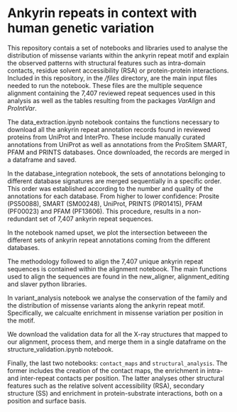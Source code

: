 # Ankyrin repeats in context with human genetic variation
This repository contais a set of notebooks and libraries used to analyse the distribution of missense variants within the ankyrin repeat motif and explain the observed patterns with structural features such as intra-domain contacts, residue solvent accessibility (RSA) or protein-protein interactions. Included in this repository, in the _/files_ directory, are the main input files needed to run the notebook. These files are the multiple sequence alignment containing the 7,407 reviewed repeat sequences used in this analysis as well as the tables resulting from the packages _VarAlign_ and _ProIntVar_.

The data_extraction.ipynb notebook contains the functions necessary to download all the ankyrin repeat annotation records found in reviewed proteins from UniProt and InterPro. These include manually curated annotations from UniProt as well as annotations from the ProSitem SMART, PFAM and PRINTS databases. Once downloaded, the records are merged in a dataframe and saved.

In the database_integration notebook, the sets of annotations belonging to different database signatures are merged sequentially in a specific order. This order was established according to the number and quality of the annotations for each database. From higher to lower confidence: Prosite (PS50088), SMART (SM00248), UniProt, PRINTS (PR01415), PFAM (PF00023) and PFAM (PF13606). This procedure, results in a non-redundant set of 7,407 ankyrin repeat sequences.

In the notebook named upset, we plot the intersection betweeen the different sets of ankyrin repeat annotations coming from the different databases.

The methodology followed to align the 7,407 unique ankyrin repeat sequences is contained within the alignment notebook. The main functions used to align the sequences are found in the new_aligner, alignment_editing and slaver python libraries.

In variant_analysis notebook we analyse the conservation of the family and the distribution of missense variants along the ankyrin repeat motif. Specifically, we calcualte enrichment in missense variation per position in the motif.

We download the validation data for all the X-ray structures that mapped to our alignment, process them, and merge them in a single dataframe on the structure_validation.ipynb notebook.

Finally, the last two notebooks: ``contact_maps`` and ``structural_analysis``. The former includes the creation of the contact maps, the enrichment in intra- and inter-repeat contacts per position. The latter analyses other structural features such as the relative solvent accessibility (RSA), secondary structure (SS) and enrichment in protein-substrate interactions, both on a position and surface basis.
